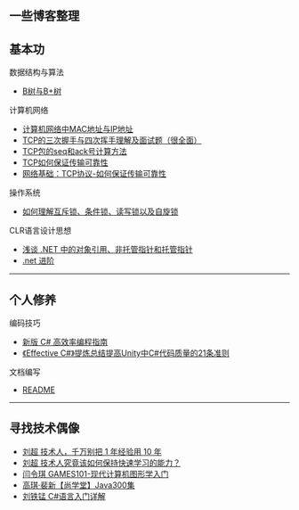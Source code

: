   一些博客整理
---
基本功  
---
数据结构与算法
* [B树与B+树](https://www.cnblogs.com/vincently/p/4526560.html "悬停显示")

计算机网络
* [计算机网络中MAC地址与IP地址](https://blog.csdn.net/kenjianqi1647/article/details/81636898 "悬停显示") 
* [TCP的三次握手与四次挥手理解及面试题（很全面）](https://blog.csdn.net/qq_38950316/article/details/81087809 "悬停显示")  
* [TCP包的seq和ack号计算方法](https://blog.csdn.net/huaishu/article/details/93739446 "悬停显示")  
* [TCP如何保证传输可靠性](https://blog.csdn.net/cbjcry/article/details/84925028 "悬停显示")  
* [网络基础：TCP协议-如何保证传输可靠性](https://blog.csdn.net/liuchenxia8/article/details/80428157 "悬停显示")  

操作系统  
* [如何理解互斥锁、条件锁、读写锁以及自旋锁](https://www.zhihu.com/question/66733477/answer/1267625567 "悬停显示") 


CLR语言设计思想
* [浅谈 .NET 中的对象引用、非托管指针和托管指针](https://www.cnblogs.com/blurhkh/p/10357576.html "悬停显示")  
* [.net 进阶](https://www.bilibili.com/video/BV1zX4y1N7SQ "悬停显示") 
---
个人修养  
---
编码技巧  
* [新版 C# 高效率编程指南](https://www.cnblogs.com/hez2010/p/13724904.html "悬停显示")  
* [《Effective C#》提炼总结提高Unity中C#代码质量的21条准则](https://github.com/XINCGer/Unity3DTraining/tree/master/Effective%20C%23/%E3%80%8AEffective%20C%23%E3%80%8B%E6%8F%90%E7%82%BC%E6%80%BB%E7%BB%93%E6%8F%90%E9%AB%98Unity%E4%B8%ADC%23%E4%BB%A3%E7%A0%81%E8%B4%A8%E9%87%8F%E7%9A%8421%E6%9D%A1%E5%87%86%E5%88%99 "悬停显示")

文档编写
* [README](https://github.com/OrangecatQAQ/README "悬停显示")  

---
寻找技术偶像
---
* [刘超 技术人，千万别把 1 年经验用 10 年](https://www.bilibili.com/video/BV1254y1i7Ap "悬停显示")  
* [刘超 技术人究竟该如何保持快速学习的能力？](https://www.bilibili.com/video/BV1Fc411h7G3 "悬停显示")  
* [闫令琪 GAMES101-现代计算机图形学入门](https://www.bilibili.com/video/BV1X7411F744 "悬停显示")  
* [高琪·裴新【尚学堂】Java300集](https://www.bilibili.com/video/BV1X7411F744 "悬停显示")  
* [刘铁锰 C#语言入门详解](https://www.bilibili.com/video/BV1X7411F744 "悬停显示")  
